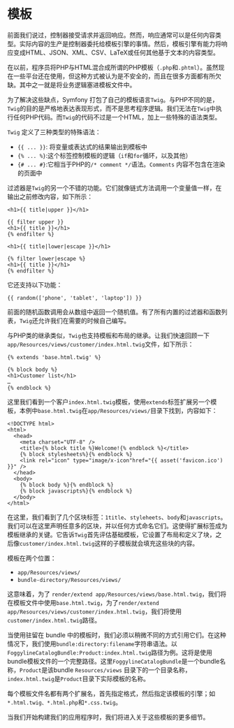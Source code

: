 # 模板

前面我们说过，控制器接受请求并返回响应。然而，响应通常可以是任何内容类型。实际内容的生产是控制器委托给模板引擎的事情。然后，模板引擎有能力将响应变成HTML、JSON、XML、CSV、LaTeX或任何其他基于文本的内容类型。

在以前，程序员将PHP与HTML混合成所谓的PHP模板（`.php`和`.phtml`）。虽然现在一些平台还在使用，但这种方式被认为是不安全的，而且在很多方面都有所欠缺。其中之一就是将业务逻辑塞进模板文件中。

为了解决这些缺点，Symfony 打包了自己的模板语言`Twig`。与PHP不同的是，`Twig`的目的是严格地表达表现形式，而不是思考程序逻辑。我们无法在`Twig`中执行任何PHP代码。而`Twig`的代码不过是一个HTML，加上一些特殊的语法类型。

`Twig` 定义了三种类型的特殊语法：

* `{{ ... }}`: 将变量或表达式的结果输出到模板中
* `{% ... %}`:这个标签控制模板的逻辑（`if`和`for`循环，以及其他）
* `{# ... #}`:它相当于PHP的`/* comment */`语法。`Comments` 内容不包含在渲染的页面中

过滤器是`Twig`的另一个不错的功能。它们就像链式方法调用一个变量值一样，在输出之前修改内容，如下所示：

```markup
<h1>{{ title|upper }}</h1>

{{ filter upper }}
<h1>{{ title }}</h1>
{% endfilter %}

<h1>{{ title|lower|escape }}</h1>

{% filter lower|escape %}
<h1>{{ title }}</h1>
{% endfilter %}
```

它还支持以下功能：

```markup
{{ random(['phone', 'tablet', 'laptop']) }}
```

前面的随机函数调用会从数组中返回一个随机值。有了所有内置的过滤器和函数列表，`Twig`还允许我们在需要的时候自己编写。

与PHP类的继承类似，`Twig`也支持模板和布局的继承。让我们快速回顾一下`app/Resources/views/customer/index.html.twig`文件，如下所示：

```markup
{% extends 'base.html.twig' %}

{% block body %}
<h1>Customer list</h1>
…
{% endblock %}
```

这里我们看到一个客户`index.html.twig`模板，使用`extends`标签扩展另一个模板，本例中`base.html.twig`在`app/Resources/views/`目录下找到，内容如下：

```markup
<!DOCTYPE html>
<html>
  <head>
    <meta charset="UTF-8" />
    <title>{% block title %}Welcome!{% endblock %}</title>
    {% block stylesheets%}{% endblock %}
    <link rel="icon" type="image/x-icon"href="{{ asset('favicon.ico') }}" />
  </head>
  <body>
    {% block body %}{% endblock %}
    {% block javascripts%}{% endblock %}
  </body>
</html>
```

在这里，我们看到了几个区块标签：`1title`、`styleheets`、`body`和`javascripts`。我们可以在这里声明任意多的区块，并以任何方式命名它们。这使得扩展标签成为模板继承的关键。它告诉`Twig`首先评估基础模板，它设置了布局和定义了块，之后像`customer/index.html.twig`这样的子模板就会填充这些块的内容。

模板在两个位置：

* `app/Resources/views/`
* `bundle-directory/Resources/views/`

这意味着，为了 `render/extend app/Resources/views/base.html.twig`，我们将在模板文件中使用`base.html.twig`，为了`render/extend app/Resources/views/customer/index.html.twig`，我们将使用`customer/index.html.twig`路径。

当使用驻留在 bundle 中的模板时，我们必须以稍微不同的方式引用它们。在这种情况下，我们使用`bundle:directory:filename`字符串语法。以`FoggylineCatalogBundle:Product:index.html.twig`路径为例。这将是使用bundle模板文件的一个完整路径。这里`FoggylineCatalogBundle`是一个bundle名称，`Product`是该bundle `Resources/views` 目录下的一个目录名称，`index.html.twig`是`Product`目录下实际模板的名称。

每个模板文件名都有两个扩展名，首先指定格式，然后指定该模板的引擎；如`*.html.twig、*.html.php`和`*.css.twig`。

当我们开始构建我们的应用程序时，我们将进入关于这些模板的更多细节。





